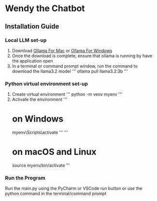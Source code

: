 # Wendy the Chatbot

## Installation Guide
### Local LLM set-up
1. Download [Ollama For Mac](https://ollama.com/download/mac) or [Ollama For Windows](https://ollama.com/download/windows)
2. Once the download is complete, ensure that ollama is running by have the application open
3. In a terminal or command prompt window, run the command to download the llama3.2 model
   '''
   ollama pull llama3.2:3b
   '''
### Python virtual environment set-up
1. Create virtual environment
   '''
   python -m venv myenv
   '''
2. Activate the environment
   '''
   # on Windows
   myenv\Scripts\activate
   '''
   '''
   # on macOS and Linux
   source myenv/bin/activate
   '''
### Run the Program 
Run the main.py using the PyCharm or VSCode run button or use the python command in the terminal/command prompt
